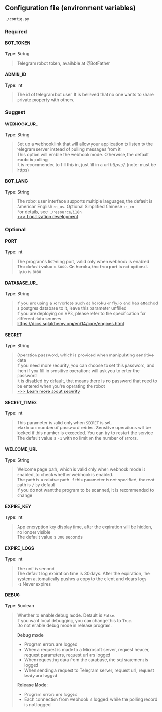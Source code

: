 ## Configuration file (environment variables)
```
./config.py
```
### Required
#### BOT_TOKEN
Type: String
> Telegram robot token, available at @BotFather
#### ADMIN_ID
Type: Int
> The id of telegram bot user. It is believed that no one wants to share private property with others.

### Suggest
#### WEBHOOK_URL
Type: String
> Set up a webhook link that will allow your application to listen to the telegram server instead of pulling messages from it  
> This option will enable the webhook mode. Otherwise, the default mode is polling   
> It is recommended to fill this in, just fill in a url *https://.* (note: must be https)  
#### BOT_LANG
Type: String
> The robot user interface supports multiple languages, the default is American English `en_us`. Optional Simplified Chinese `zh_cn`  
> For details, see `./resource/i18n`  
[>>> Localization development](dev.md)

### Optional
#### PORT
Type: Int
> The program's listening port, valid only when webhook is enabled  
> The default value is `5000`. On heroku, the free port is not optional. fly.io is `8080`
#### DATABASE_URL
Type: String
> If you are using a serverless such as heroku or fly.io and has attached a postgres database to it, leave this parameter unfilled  
> If you are deploying on VPS, please refer to the specification for different data sources  
> https://docs.sqlalchemy.org/en/14/core/engines.html  
#### SECRET
Type: String
> Operation password, which is provided when manipulating sensitive data  
> If you need more security, you can choose to set this password, and then if you fill in sensitive operations will ask you to enter the password  
> It is disabled by default, that means there is no password that need to be entered when you're operating the robot   
> [>>> Learn more about security](security.md)
#### SECRET_TIMES
Type: Int
> This parameter is valid only when `SECRET` is set.  
> Maximum number of password retries. Sensitive operations will be locked if this number is exceeded. You can try to restart the service  
> The default value is `-1` with no limit on the number of errors.  

#### WELCOME_URL
Type: String
> Welcome page path, which is valid only when webhook mode is enabled, to check whether webhook is enabled.  
> The path is a relative path. If this parameter is not specified, the root path is `/` by default  
> If you do not want the program to be scanned, it is recommended to change
#### EXPIRE_KEY
Type: Int
> App encryption key display time, after the expiration will be hidden, no longer visible  
> The default value is `300` seconds
#### EXPIRE_LOGS
Type: Int
> The unit is second  
> The default log expiration time is 30 days. After the expiration, the system automatically pushes a copy to the client and clears logs  
> `-1` Never expires
#### DEBUG
Type: Boolean
> Whether to enable debug mode. Default is `False`.  
> If you want local debugging, you can change this to `True`.  
> Do not enable debug mode in release program.   
>
> **Debug mode**  
> - Program errors are logged  
> - When a request is made to a Microsoft server, request header, request parameters, request url ars logged  
> - When requesting data from the database, the sql statement is logged  
> - When sending a request to Telegram server, request url, request body are logged  
> 
> **Release Mode**:  
> - Program errors are logged  
> - Each connection from webhook is logged, while the polling record is not logged  
> 